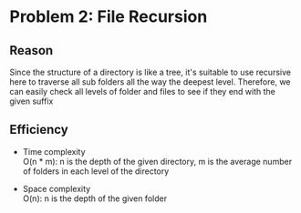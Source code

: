 # Problem 2: File Recursion

## Reason
Since the structure of a directory is like a tree, it's suitable to use recursive here to traverse all sub folders all the way the deepest level. Therefore, we can easily check all levels of folder and files to see if they end with the given suffix

## Efficiency

- Time complexity  
  O(n * m): n is the depth of the given directory, m is the average number of folders in each level of the directory

- Space complexity  
  O(n): n is the depth of the given folder

